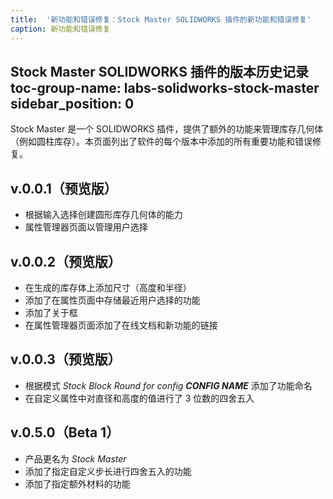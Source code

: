 ```yaml
---
title:  '新功能和错误修复：Stock Master SOLIDWORKS 插件的新功能和错误修复'
caption: 新功能和错误修复
---
```

 Stock Master SOLIDWORKS 插件的版本历史记录
toc-group-name: labs-solidworks-stock-master
sidebar_position: 0
---
Stock Master 是一个 SOLIDWORKS 插件，提供了额外的功能来管理库存几何体（例如圆柱库存）。本页面列出了软件的每个版本中添加的所有重要功能和错误修复。

## v.0.0.1（预览版）
* 根据输入选择创建圆形库存几何体的能力
* 属性管理器页面以管理用户选择

## v.0.0.2（预览版）
* 在生成的库存体上添加尺寸（高度和半径）
* 添加了在属性页面中存储最近用户选择的功能
* 添加了关于框
* 在属性管理器页面添加了在线文档和新功能的链接

## v.0.0.3（预览版）
* 根据模式 *Stock Block Round for config **CONFIG NAME*** 添加了功能命名
* 在自定义属性中对直径和高度的值进行了 3 位数的四舍五入

## v.0.5.0（Beta 1）
* 产品更名为 *Stock Master*
* 添加了指定自定义步长进行四舍五入的功能
* 添加了指定额外材料的功能